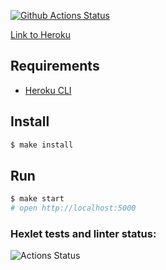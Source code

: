 [![Github Actions Status](https://github.com/hexlet-components/projects-frontend-l4-server/workflows/Node%20CI/badge.svg)](https://github.com/hexlet-components/projects-frontend-l4-server/actions)

[Link to Heroku](https://murmuring-caverns-72426.herokuapp.com)
## Requirements

* [Heroku CLI](https://devcenter.heroku.com/articles/heroku-cli)

## Install

```sh
$ make install
```

## Run

```sh
$ make start
# open http://localhost:5000
```


### Hexlet tests and linter status:
![Actions Status](/workflows/hexlet-check/badge.svg)
